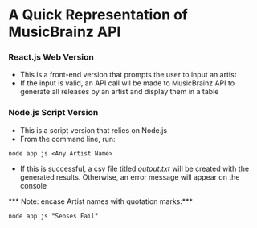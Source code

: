 # A Quick Representation of MusicBrainz API

### React.js Web Version
- This is a front-end version that prompts the user to input an artist
- If the input is valid, an API call wil be made to MusicBrainz API to generate all releases by an artist and display them in a table

### Node.js Script Version
- This is a script version that relies on Node.js
- From the command line, run:
```
node app.js <Any Artist Name>
```
- If this is successful, a csv file titled _output.txt_ will be created with the generated results. Otherwise, an error message will appear on the console
  
*** Note: encase Artist names with quotation marks:***
```
node app.js "Senses Fail"
```